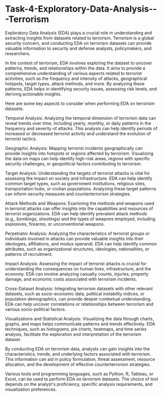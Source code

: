 # Task-4-Exploratory-Data-Analysis---Terrorism
Exploratory Data Analysis (EDA) plays a crucial role in understanding and extracting insights from datasets related to terrorism. Terrorism is a global security concern, and conducting EDA on terrorism datasets can provide valuable information to security and defense analysts, policymakers, and researchers.

In the context of terrorism, EDA involves exploring the dataset to uncover patterns, trends, and relationships within the data. It aims to provide a comprehensive understanding of various aspects related to terrorist activities, such as the frequency and intensity of attacks, geographical hotspots, target types, attack methods, and more. By analyzing these patterns, EDA helps in identifying security issues, assessing risk levels, and deriving actionable insights.

Here are some key aspects to consider when performing EDA on terrorism datasets:

Temporal Analysis: Analyzing the temporal dimension of terrorism data can reveal trends over time, including yearly, monthly, or daily patterns in the frequency and severity of attacks. This analysis can help identify periods of increased or decreased terrorist activity and understand the evolution of terrorist tactics.

Geographic Analysis: Mapping terrorist incidents geographically can provide insights into hotspots or regions affected by terrorism. Visualizing the data on maps can help identify high-risk areas, regions with specific security challenges, or geopolitical factors contributing to terrorism.

Target Analysis: Understanding the targets of terrorist attacks is vital for assessing the impact on society and infrastructure. EDA can help identify common target types, such as government institutions, religious sites, transportation hubs, or civilian populations. Analyzing these target patterns can inform security measures and counterterrorism strategies.

Attack Methods and Weapons: Examining the methods and weapons used in terrorist attacks can offer insights into the capabilities and resources of terrorist organizations. EDA can help identify prevalent attack methods (e.g., bombings, shootings) and the types of weapons employed, including explosives, firearms, or unconventional weapons.

Perpetrator Analysis: Analyzing the characteristics of terrorist groups or individuals involved in attacks can provide valuable insights into their ideologies, affiliations, and modus operandi. EDA can help identify common attributes, such as organizational structures, ideologies, nationalities, or patterns of recruitment.

Impact Analysis: Assessing the impact of terrorist attacks is crucial for understanding the consequences on human lives, infrastructure, and the economy. EDA can involve analyzing casualty counts, injuries, property damage, and economic costs associated with terrorism incidents.

Cross-Dataset Analysis: Integrating terrorism datasets with other relevant datasets, such as socio-economic data, political instability indices, or population demographics, can provide deeper contextual understanding. EDA can help uncover correlations or relationships between terrorism and various socio-political factors.

Visualizations and Statistical Analysis: Visualizing the data through charts, graphs, and maps helps communicate patterns and trends effectively. EDA techniques, such as histograms, pie charts, heatmaps, and time series analysis, facilitate the exploration and interpretation of the terrorism dataset.

By conducting EDA on terrorism data, analysts can gain insights into the characteristics, trends, and underlying factors associated with terrorism. This information can aid in policy formulation, threat assessment, resource allocation, and the development of effective counterterrorism strategies.

Various tools and programming languages, such as Python, R, Tableau, or Excel, can be used to perform EDA on terrorism datasets. The choice of tool depends on the analyst's proficiency, specific analysis requirements, and visualization preferences.
